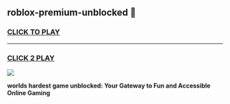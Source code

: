 
## roblox-premium-unblocked 👋
<h3>
<a href="https://premium.freeplayer.one?title=roblox-premium-unblocked&ref=14F">CLICK TO PLAY</a></h3>
<hr>

<h3>
<a href="https://premium.freeplayer.one?title=roblox-premium-unblocked&ref=14F">CLICK 2 PLAY</a>
  
</h3>

<a href="https://premium.freeplayer.one?title=roblox-premium-unblocked&ref=12F/"><img src="https://clearcache.store/games.png"></a>


**worlds hardest game unblocked: Your Gateway to Fun and Accessible Online Gaming**

